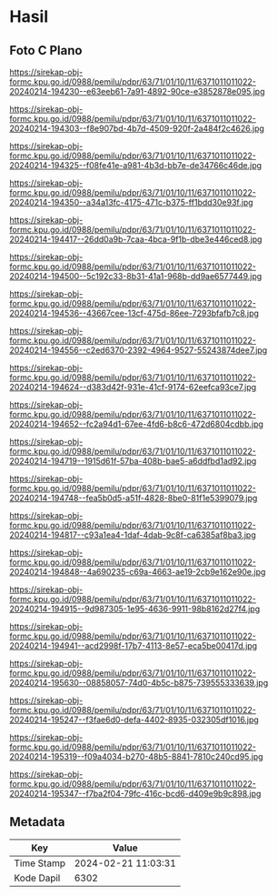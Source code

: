 # Hasil

## Foto C Plano

https://sirekap-obj-formc.kpu.go.id/0988/pemilu/pdpr/63/71/01/10/11/6371011011022-20240214-194230--e63eeb61-7a91-4892-90ce-e3852878e095.jpg

https://sirekap-obj-formc.kpu.go.id/0988/pemilu/pdpr/63/71/01/10/11/6371011011022-20240214-194303--f8e907bd-4b7d-4509-920f-2a484f2c4626.jpg

https://sirekap-obj-formc.kpu.go.id/0988/pemilu/pdpr/63/71/01/10/11/6371011011022-20240214-194325--f08fe41e-a981-4b3d-bb7e-de34766c46de.jpg

https://sirekap-obj-formc.kpu.go.id/0988/pemilu/pdpr/63/71/01/10/11/6371011011022-20240214-194350--a34a13fc-4175-471c-b375-ff1bdd30e93f.jpg

https://sirekap-obj-formc.kpu.go.id/0988/pemilu/pdpr/63/71/01/10/11/6371011011022-20240214-194417--26dd0a9b-7caa-4bca-9f1b-dbe3e446ced8.jpg

https://sirekap-obj-formc.kpu.go.id/0988/pemilu/pdpr/63/71/01/10/11/6371011011022-20240214-194500--5c192c33-8b31-41a1-968b-dd9ae6577449.jpg

https://sirekap-obj-formc.kpu.go.id/0988/pemilu/pdpr/63/71/01/10/11/6371011011022-20240214-194536--43667cee-13cf-475d-86ee-7293bfafb7c8.jpg

https://sirekap-obj-formc.kpu.go.id/0988/pemilu/pdpr/63/71/01/10/11/6371011011022-20240214-194556--c2ed6370-2392-4964-9527-55243874dee7.jpg

https://sirekap-obj-formc.kpu.go.id/0988/pemilu/pdpr/63/71/01/10/11/6371011011022-20240214-194624--d383d42f-931e-41cf-9174-62eefca93ce7.jpg

https://sirekap-obj-formc.kpu.go.id/0988/pemilu/pdpr/63/71/01/10/11/6371011011022-20240214-194652--fc2a94d1-67ee-4fd6-b8c6-472d6804cdbb.jpg

https://sirekap-obj-formc.kpu.go.id/0988/pemilu/pdpr/63/71/01/10/11/6371011011022-20240214-194719--1915d61f-57ba-408b-bae5-a6ddfbd1ad92.jpg

https://sirekap-obj-formc.kpu.go.id/0988/pemilu/pdpr/63/71/01/10/11/6371011011022-20240214-194748--fea5b0d5-a51f-4828-8be0-81f1e5399079.jpg

https://sirekap-obj-formc.kpu.go.id/0988/pemilu/pdpr/63/71/01/10/11/6371011011022-20240214-194817--c93a1ea4-1daf-4dab-9c8f-ca6385af8ba3.jpg

https://sirekap-obj-formc.kpu.go.id/0988/pemilu/pdpr/63/71/01/10/11/6371011011022-20240214-194848--4a690235-c69a-4663-ae19-2cb9e162e90e.jpg

https://sirekap-obj-formc.kpu.go.id/0988/pemilu/pdpr/63/71/01/10/11/6371011011022-20240214-194915--9d987305-1e95-4636-9911-98b8162d27f4.jpg

https://sirekap-obj-formc.kpu.go.id/0988/pemilu/pdpr/63/71/01/10/11/6371011011022-20240214-194941--acd2998f-17b7-4113-8e57-eca5be00417d.jpg

https://sirekap-obj-formc.kpu.go.id/0988/pemilu/pdpr/63/71/01/10/11/6371011011022-20240214-195630--08858057-74d0-4b5c-b875-739555333639.jpg

https://sirekap-obj-formc.kpu.go.id/0988/pemilu/pdpr/63/71/01/10/11/6371011011022-20240214-195247--f3fae6d0-defa-4402-8935-032305df1016.jpg

https://sirekap-obj-formc.kpu.go.id/0988/pemilu/pdpr/63/71/01/10/11/6371011011022-20240214-195319--f09a4034-b270-48b5-8841-7810c240cd95.jpg

https://sirekap-obj-formc.kpu.go.id/0988/pemilu/pdpr/63/71/01/10/11/6371011011022-20240214-195347--f7ba2f04-79fc-416c-bcd6-d409e9b9c898.jpg


## Metadata

| Key        | Value               |
| ---------- | ------------------- |
| Time Stamp | 2024-02-21 11:03:31 |
| Kode Dapil | 6302                |




